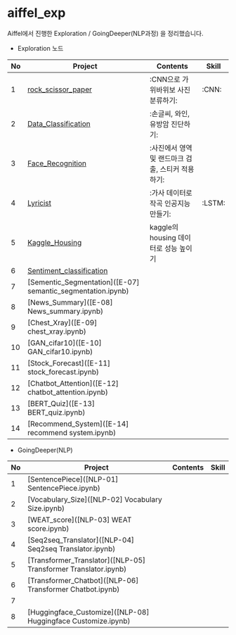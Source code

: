 # aiffel_exp
Aiffel에서 진행한 Exploration / GoingDeeper(NLP과정) 을 정리했습니다.
- Exploration 노드

|No|Project|Contents|Skill|
|---|-------|-------|-----|
|1|[rock_scissor_paper](exploration_01_rock_scissor_paper.ipynb)|:CNN으로 가위바위보 사진 분류하기:|:CNN:|
|2|[Data_Classification]([E-02]Data_Classification.ipynb)|:손글씨, 와인, 유방암 진단하기:| |
|3|[Face_Recognition]([E-03]Face_Recognition.ipynb)|:사진에서 영역 및 랜드마크 검출, 스티커 적용하기:| |
|4|[Lyricist]([E-04]Lyricist.ipynb)|:가사 데이터로 작곡 인공지능 만들기:|:LSTM:|
|5|[Kaggle_Housing]([E-05]kaggle_housing.ipynb)|kaggle의 housing 데이터로 성능 높이기| |
|6|[Sentiment_classification]([E-06]Sentiment_classification.ipynb)| | |
|7|[Sementic_Segmentation]([E-07] semantic_segmentation.ipynb)| | |
|8|[News_Summary]([E-08] News_summary.ipynb)| | |
|9|[Chest_Xray]([E-09] chest_xray.ipynb)| | |
|10|[GAN_cifar10]([E-10] GAN_cifar10.ipynb)| | |
|11|[Stock_Forecast]([E-11] stock_forecast.ipynb)| | |
|12|[Chatbot_Attention]([E-12] chatbot_attention.ipynb)| | |
|13|[BERT_Quiz]([E-13] BERT_quiz.ipynb)| | |
|14|[Recommend_System]([E-14] recommend system.ipynb)| | |

- GoingDeeper(NLP)

|No|Project|Contents|Skill|
|---|-------|-------|-----|
|1|[SentencePiece]([NLP-01] SentencePiece.ipynb)| | |
|2|[Vocabulary_Size]([NLP-02] Vocabulary Size.ipynb)| | |
|3|[WEAT_score]([NLP-03] WEAT score.ipynb)| | |
|4|[Seq2seq_Translator]([NLP-04] Seq2seq Translator.ipynb)| | |
|5|[Transformer_Translator]([NLP-05] Transformer Translator.ipynb)| | |
|6|[Transformer_Chatbot]([NLP-06] Transformer Chatbot.ipynb)| | |
|7|[]()| | |
|8|[Huggingface_Customize]([NLP-08] Huggingface Customize.ipynb)| | |
